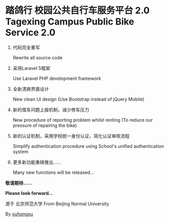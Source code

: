 踏鸽行 校园公共自行车服务平台 2.0 Tagexing Campus Public Bike Service 2.0
===========================================================================
1. 代码完全重写

	Rewrite all source code
2. 采用Laravel 5框架

	Use Laravel PHP development framework
3. 全新清爽界面设计

	New clean UI design (Use Bootstrap instead of jQuery Mobile)
4. 新的借车问题上报机制，减少修车压力

	New procedure of reporting problem whilst renting (To reduce our pressure of repairing the bike)
5. 新的认证机制，采用学校统一身份认证，简化认证审核流程 

	Simplify authentication procedure using School's unified authentication system 
6. 更多新功能重磅推出…… 

	Many new functions will be released...

**敬请期待……**

**Please look forward...**

源于 北京师范大学  From  Beijing Normal University

By [xuhongxu](http://www.xuhongxu.cn)
